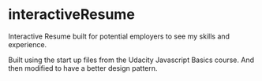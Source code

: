 # interactiveResume
Interactive Resume built for potential employers to see my skills and experience.

Built using the start up files from the Udacity Javascript Basics course. And then modified to have a better design pattern.
